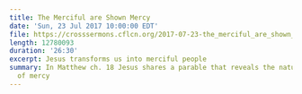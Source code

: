 ```yaml
---
title: The Merciful are Shown Mercy
date: 'Sun, 23 Jul 2017 10:00:00 EDT'
file: https://crosssermons.cflcn.org/2017-07-23-the_merciful_are_shown_mercy.m4a
length: 12780093
duration: '26:30'
excerpt: Jesus transforms us into merciful people
summary: In Matthew ch. 18 Jesus shares a parable that reveals the nature and importance
  of mercy
---
```

